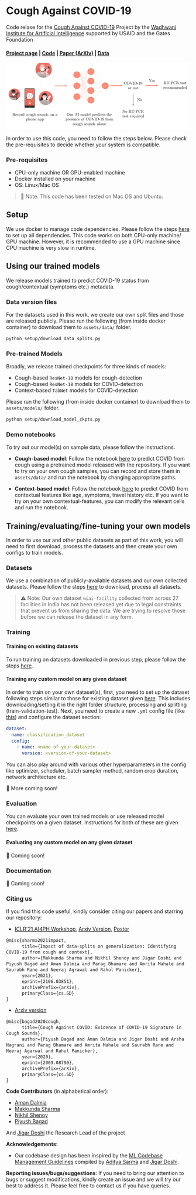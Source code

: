 # Cough Against COVID-19

Code relase for the [Cough Against COVID-19](https://www.wadhwaniai.org/work/cough-against-covid/) Project by the [Wadhwani Institute for Artificial Intelligence](https://www.wadhwaniai.org/) supported by USAID and the Gates Foundation

#### [Project page](https://www.wadhwaniai.org/work/cough-against-covid/) | [Code](https://github.com/WadhwaniAI/cough-against-covid/) | [Paper (ArXiv)](https://arxiv.org/abs/2009.08790) | [Data](https://github.com/WadhwaniAI/cough-against-covid-data)

![Cough Against COVID-19](./assets/media/teaser-v6.png)


In order to use this code, you need to follow the steps below. Please check the pre-requisites to decide whether your system is compatible.

### Pre-requisites

* CPU-only machine OR GPU-enabled machine
* Docker installed on your machine
* OS: Linux/Mac OS

> :checkered_flag: Note: This code has been tested on Mac OS and Ubuntu.

## Setup

We use docker to manage code dependencies. Please follow the steps [here](./setup) to set up all dependencies. This code works on both CPU-only machine/ GPU machine. However, it is recommended to use a GPU machine since CPU machine is very slow in runtime.

## Using our trained models

We release models trained to predict COVID-19 status from cough/contextual (symptoms etc.) metadata.

### Data version files
For the datasets used in this work, we create our own split files and those are released publicly. Please run the following (from inside docker container) to download them to `assets/data/` folder.

```bash
python setup/download_data_splits.py
```

### Pre-trained Models

Broadly, we release trained checkpoints for three kinds of models:

* Cough-based `ResNet-18` models for cough-detection
* Cough-based `ResNet-18` models for COVID-detection
* Context-based `TabNet` models for COVID-detection

Please run the following (from inside docker container) to download them to `assets/models/` folder.

```bash
python setup/download_model_ckpts.py
```

### Demo notebooks

To try out our model(s) on sample data, please follow the instructions.

* **Cough-based model**: Follow the notebook [here](demo/covid_detection_from_cough.ipynb) to predict COVID from cough using a pretrained model released with the repository. If you want to try on your own cough samples, you can record and store them in `assets/data/` and run the notebook by changing appropriate paths.

* **Context-based model**: Follow the notebook [here](demo/covid_detection_from_contextual_data.ipynb) to predict COVID from contextual features like age, symptoms, travel history etc. If you want to try on your own contextual-features, you can modify the relevant cells and run the notebook.


## Training/evaluating/fine-tuning your own models

In order to use our and other public datasets as part of this work, you will need to first download, process the datasets and then create your own configs to train models.

### Datasets

We use a combination of publicly-available datasets and our own collected datasets. Please follow the steps [here](./datasets) to download, process all datasets.

> :warning: Note: Our own dataset `wiai-facility` collected from across 27 facilities in India has not been released yet due to legal constraints that prevent us from sharing the data. We are trying to resolve those before we can release the dataset in any form.

### Training

#### Training on existing datasets
To run training on datasets downloaded in previous step, please follow the steps [here](https://github.com/WadhwaniAI/cough-against-covid/tree/pb/cough-detection/training).

#### Training any custom model on any given dataset

In order to train on your own dataset(s), first, you need to set up the dataset following steps similar to those for existing dataset given [here](./datasets). This includes downloading/setting it in the right folder structure, processing and splitting (train-validation-test).
Next, you need to create a new `.yml` config file (like [this](./configs/experiments/iclrw/cough/v9.7/adamW_1e-4.yml)) and configure the dataset section:

```yml
dataset:
  name: classification_dataset
  config:
    - name: <name-of-your-dataset>
      version: <version-of-your-dataset>
```
You can also play around with various other hyperparameters in the config like optimizer, scheduler, batch sampler method, random crop duration, network architecture etc.

:construction: More coming soon!

### Evaluation

You can evaluate your own trained models or use released model checkpoints on a given dataset. Instructions for both of these are given [here](./evaluation/README.md).

#### Evaluating any custom model on any given dataset

:construction: Coming soon!

### Documentation

:construction: Coming soon!


### Citing us

If you find this code useful, kindly consider citing our papers and starring our repository:

* [ICLR'21 AI4PH Workshop](https://aiforpublichealth.github.io/papers/ICLR-AI4PH_paper_51.pdf), [Arxiv Version](https://arxiv.org/abs/2106.03851), [Poster](https://mlpcp21.github.io/files/posters/Cough_Against_Covid_Poster.pdf)
```
@misc{sharma2021impact,
      title={Impact of data-splits on generalization: Identifying COVID-19 from cough and context}, 
      author={Makkunda Sharma and Nikhil Shenoy and Jigar Doshi and Piyush Bagad and Aman Dalmia and Parag Bhamare and Amrita Mahale and Saurabh Rane and Neeraj Agrawal and Rahul Panicker},
      year={2021},
      eprint={2106.03851},
      archivePrefix={arXiv},
      primaryClass={cs.SD}
}

```
* [Arxiv version](https://arxiv.org/abs/2009.08790)
```
@misc{bagad2020cough,
      title={Cough Against COVID: Evidence of COVID-19 Signature in Cough Sounds}, 
      author={Piyush Bagad and Aman Dalmia and Jigar Doshi and Arsha Nagrani and Parag Bhamare and Amrita Mahale and Saurabh Rane and Neeraj Agarwal and Rahul Panicker},
      year={2020},
      eprint={2009.08790},
      archivePrefix={arXiv},
      primaryClass={cs.SD}
}
```

**Code Contributors** (in alphabetical order):

* [Aman Dalmia](https://www.amandalmia.com/)
* [Makkunda Sharma](https://www.linkedin.com/in/makkunda-sharma-23960814a/?originalSubdomain=in)
* [Nikhil Shenoy](https://www.linkedin.com/in/nikhil-shenoy-01a7a6141/?originalSubdomain=in)
* [Piyush Bagad](https://bpiyush.github.io/)

And [Jigar Doshi](https://www.linkedin.com/in/jigarkdoshi/) the Research Lead of the project

**Acknowledgements**: 

* Our codebase design has been inspired by the [ML Codebase Management Guidelines](https://drive.google.com/file/d/1-JGPn9X6xLBe2qu61vKUJIy2ZM3BQ1cm/view?usp=sharing) compiled by [Aditya Sarma](https://adityaas.github.io/) and [Jigar Doshi](https://www.linkedin.com/in/jigarkdoshi/).

**Reporting issues/bugs/suggestions**: If you need to bring our attention to bugs or suggest modifications, kindly create an issue and we will try our best to address it. Please feel free to contact us if you have queries. 
